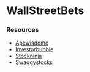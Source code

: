 # WallStreetBets

### Resources
+ [Apewisdome](https://apewisdom.io/wallstreetbets)
+ [Investorbubble](https://www.investorbubble.com/wallstreetbets)
+ [Stockninja](https://www.stockninja.io/wallstreetbets-tracker)
+ [Swaggystocks](https://swaggystocks.com)
